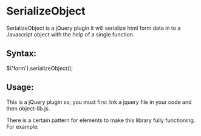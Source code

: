 # SerializeObject
SerializeObject is a jQuery plugin it will serialize html form data in to a Javascript object with the help of a single function.

## Syntax:
$('form').serializeObject();

## Usage:
This is a jQuery plugin so, you must first link a jquery file in your code
and then object-lib.js.

There is a certain pattern for elements to make this library fully functioning.
For example:
<code><h1></h1></code>

